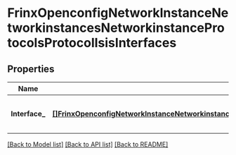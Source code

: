 # FrinxOpenconfigNetworkInstanceNetworkinstancesNetworkinstanceProtocolsProtocolIsisInterfaces

## Properties
Name | Type | Description | Notes
------------ | ------------- | ------------- | -------------
**Interface_** | [**[]FrinxOpenconfigNetworkInstanceNetworkinstancesNetworkinstanceProtocolsProtocolIsisInterfacesInterface**](frinx.openconfig.network.instance.networkinstances.networkinstance.protocols.protocol.isis.interfaces.Interface.md) | Optional[This list contains ISIS interfaces.] REF:Optional.empty | [optional] [default to null]

[[Back to Model list]](../README.md#documentation-for-models) [[Back to API list]](../README.md#documentation-for-api-endpoints) [[Back to README]](../README.md)


